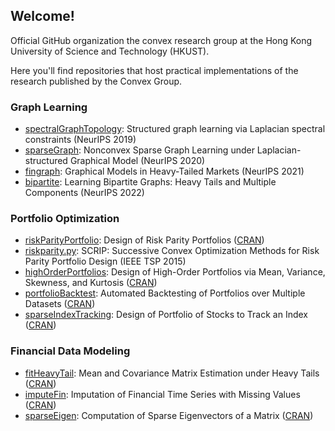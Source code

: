 ## Welcome!

Official GitHub organization the convex research group at the Hong Kong University of Science and Technology (HKUST).

Here you'll find repositories that host practical implementations of the research published by the Convex Group.


### Graph Learning
* [spectralGraphTopology](https://github.com/convexfi/spectralGraphTopology): Structured graph learning via Laplacian spectral constraints (NeurIPS 2019)
* [sparseGraph](https://github.com/convexfi/sparseGraph): Nonconvex Sparse Graph Learning under Laplacian-structured Graphical Model (NeurIPS 2020)
* [fingraph](https://github.com/convexfi/fingraph): Graphical Models in Heavy-Tailed Markets (NeurIPS 2021)
* [bipartite](https://github.com/convexfi/bipartite): Learning Bipartite Graphs: Heavy Tails and Multiple Components (NeurIPS 2022)


### Portfolio Optimization
* [riskParityPortfolio](https://github.com/dppalomar/riskParityPortfolio): Design of Risk Parity Portfolios ([CRAN](https://cran.r-project.org/package=riskParityPortfolio))
* [riskparity.py](https://github.com/convexfi/riskparity.py): SCRIP: Successive Convex Optimization Methods for Risk Parity Portfolio Design (IEEE TSP 2015)
* [highOrderPortfolios](https://github.com/dppalomar/highOrderPortfolios): Design of High-Order Portfolios via Mean, Variance, Skewness, and Kurtosis ([CRAN](https://cran.r-project.org/package=highOrderPortfolios))
* [portfolioBacktest](https://github.com/dppalomar/portfolioBacktest): Automated Backtesting of Portfolios over Multiple Datasets ([CRAN](https://cran.r-project.org/package=portfolioBacktest))
* [sparseIndexTracking](https://github.com/dppalomar/sparseIndexTracking): Design of Portfolio of Stocks to Track an Index ([CRAN](https://cran.r-project.org/package=sparseIndexTracking))


### Financial Data Modeling

* [fitHeavyTail](https://github.com/dppalomar/fitHeavyTail): Mean and Covariance Matrix Estimation under Heavy Tails ([CRAN](https://cran.r-project.org/package=fitHeavyTail))
* [imputeFin](https://github.com/dppalomar/imputeFin): Imputation of Financial Time Series with Missing Values ([CRAN](https://cran.r-project.org/package=imputeFin))
* [sparseEigen](https://github.com/dppalomar/sparseEigen): Computation of Sparse Eigenvectors of a Matrix ([CRAN](https://cran.r-project.org/package=sparseEigen))
